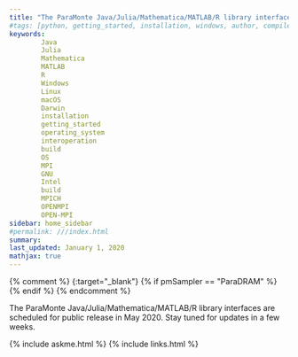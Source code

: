 ```yaml
---
title: "The ParaMonte Java/Julia/Mathematica/MATLAB/R library interfaces"
#tags: [python, getting_started, installation, windows, author, compiler, operating_system, OS, Fortran, C, C++, interoperation, build]
keywords: 
        Java
        Julia
        Mathematica
        MATLAB
        R
        Windows
        Linux
        macOS
        Darwin
        installation
        getting_started
        operating_system
        interoperation
        build
        OS
        MPI
        GNU
        Intel
        build
        MPICH
        OPENMPI
        OPEN-MPI
sidebar: home_sidebar
#permalink: ///index.html
summary:
last_updated: January 1, 2020
mathjax: true
---
```

{% comment %}
[](){:target="_blank"}
{% if pmSampler == "ParaDRAM" %}
{% endif %}
{% endcomment %}
<br>

The ParaMonte Java/Julia/Mathematica/MATLAB/R library interfaces are scheduled for public release in May 2020. Stay tuned for updates in a few weeks.  

{% include askme.html %}
{% include links.html %}
